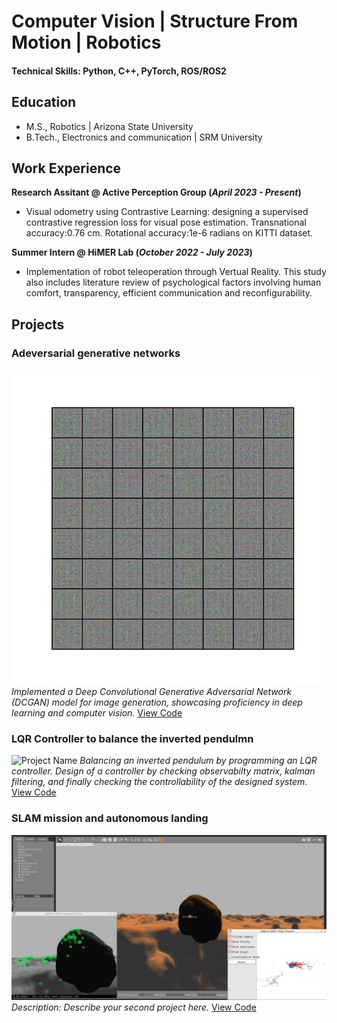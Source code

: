 # Computer Vision | Structure From Motion | Robotics

#### Technical Skills: Python, C++, PyTorch, ROS/ROS2

## Education						       		
- M.S., Robotics	| Arizona State University	 			        		
- B.Tech., Electronics and communication | SRM University

## Work Experience
**Research Assitant @ Active Perception Group (_April 2023 - Present_)**
- Visual odometry using Contrastive Learning: designing a supervised contrastive regression loss for visual pose estimation. Transnational accuracy:0.76 cm. Rotational accuracy:1e-6 radians on KITTI dataset.

**Summer Intern @ HiMER Lab (_October 2022 - July 2023_)**
- Implementation of robot teleoperation through Vertual Reality. This study also includes literature review of psychological factors involving human comfort, transparency, efficient communication and reconfigurability.

## Projects

### Adeversarial generative networks

![Project Name](images/animation.gif)
*Implemented a Deep Convolutional Generative Adversarial Network (DCGAN) model for image generation, showcasing proficiency in deep learning and computer vision.*
[View Code](https://github.com/zeelbhatt/generative_adversarial_networks)


### LQR Controller to balance the inverted pendulmn

![Project Name](images/pendulmn.gif)
*Balancing an inverted pendulum by programming an LQR controller. Design of a controller by checking observabilty matrix, kalman filtering, and finally checking the controllability of the designed system.*
[View Code](https://github.com/zeelbhatt/autonomous-exploration/tree/main/pendulum_control)



### SLAM mission and autonomous landing

![Another Project](images/map-slam.png)
*Description: Describe your second project here.*
[View Code](https://github.com/zeelbhatt/autonomous-exploration/tree/main)







